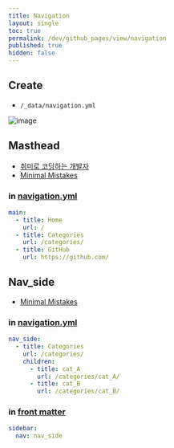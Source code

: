 ```yaml
---
title: Navigation
layout: single
toc: true
permalink: /dev/github_pages/view/navigation
published: true
hidden: false
---
```




## Create

- `/_data/navigation.yml`

![image](https://user-images.githubusercontent.com/92285528/143728088-5d60a93d-4768-44ca-b048-9618a1d8d33c.png)



## Masthead

- [취미로 코딩하는 개발자](https://devinlife.com/howto%20github%20pages/blog-menu/)
- [Minimal Mistakes](https://mmistakes.github.io/minimal-mistakes/docs/navigation/#masthead)

### in [navigation.yml](#create)

```yml
main:
  - title: Home
    url: /
  - title: Categories
    url: /categories/
  - title: GitHub
    url: https://github.com/
```



## Nav_side

- [Minimal Mistakes](https://mmistakes.github.io/minimal-mistakes/docs/layouts/#custom-sidebar-navigation-menu)

### in [navigation.yml](#create)

```yml
nav_side:
  - title: Categories
    url: /categories/
    children:
      - title: cat_A
        url: /categories/cat_A/
      - title: cat_B
        url: /categories/cat_B/
```

### in [front matter](/dev/github_pages/view/front_matter)

```yml
sidebar:
  nav: nav_side
```
